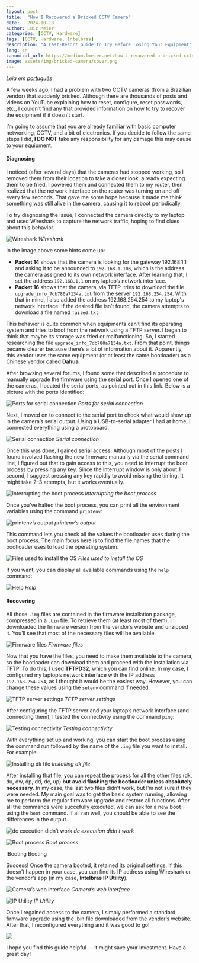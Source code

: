 ```yaml
---
layout:	post
title:	"How I Recovered a Bricked CCTV Camera"
date:	2024-10-18
author: Luiz Meier
categories: [CCTV, Hardware]
tags: [CCTV, Hardware, Intelbras]
description: "A Last-Resort Guide to Try Before Losing Your Equipment"
lang: en
canonical_url: https://medium.lmeier.net/how-i-recovered-a-bricked-cctv-camera-f88913bebc83
image: assets/img/bricked-camera/cover.png
---
```


*Leia em [português](http://blog.lmeier.net/posts/como-recuperei-uma-camera-cftv-brickada/)*

A few weeks ago, I had a problem with two CCTV cameras (from a Brazilian vendor) that suddenly bricked. Although there are thousands of posts and videos on YouTube explaining how to reset, configure, reset passwords, etc., I couldn’t find any that provided information on how to try to recover the equipment if it doesn’t start.

I’m going to assume that you are already familiar with basic computer networking, CCTV, and a bit of electronics. If you decide to follow the same steps I did, **I DO NOT** take any responsibility for any damage this may cause to your equipment.

#### Diagnosing

I noticed (after several days) that the cameras had stopped working, so I removed them from their location to take a closer look, already expecting them to be fried. I powered them and connected them to my router, then realized that the network interface on the router was turning on and off every few seconds. That gave me some hope because it made me think something was still alive in the camera, causing it to reboot periodically.

To try diagnosing the issue, I connected the camera directly to my laptop and used Wireshark to capture the network traffic, hoping to find clues about this behavior.

![Wireshark](assets/img/bricked-camera/wireshark.png)
*Wireshark*

In the image above some hints come up:

* **Packet 14** shows that the camera is looking for the gateway 192.168.1.1 and asking it to be announced to `192.168.1.108`, which is the address the camera assigned to its own network interface. After learning that, I set the address `192.168.1.1` on my laptop’s network interface.
* **Packet 16** shows that the camera, via TFTP, tries to download the file `upgrade_info_7db780a7134a.txt` from the server `192.168.254.254`. With that in mind, I also added the address 192.168.254.254 to my laptop's network interface.
If the desired file isn’t found, the camera attempts to download a file named `failed.txt`.

This behavior is quite common when equipments can’t find its operating system and tries to boot from the network using a TFTP server. I began to think that maybe its storage was fried or malfunctioning. So, I started researching the file `upgrade_info_7db780a7134a.txt`. From that point, things became clearer because there’s a lot of information about it. Apparently, this vendor uses the same equipment (or at least the same bootloader) as a Chinese vendor called **Dahua**.

After browsing several forums, I found some that described a procedure to manually upgrade the firmware using the serial port. Once I opened one of the cameras, I located the serial ports, as pointed out in this link. Below is a picture with the ports identified:

![Ports for serial connection](assets/img/bricked-camera/serial-ports.png)
*Ports for serial connection*

Next, I moved on to connect to the serial port to check what would show up in the camera’s serial output. Using a USB-to-serial adapter I had at home, I connected everything using a protoboard.

![Serial connection](assets/img/bricked-camera/serial-connection.png)
*Serial connection*

Once this was done, I gained serial access. Although most of the posts I found involved flashing the new firmware manually via the serial command line, I figured out that to gain access to this, you need to interrupt the boot process by pressing any key. Since the interrupt window is only about 1 second, I suggest pressing any key rapidly to avoid missing the timing. It might take 2–3 attempts, but it works eventually.

![Interrupting the boot process](assets/img/bricked-camera/interrupt-boot.png)
*Interrupting the boot process*

Once you’ve halted the boot process, you can print all the environment variables using the command `printenv`:

![printenv’s output](assets/img/bricked-camera/printenv-output.png)
*printenv’s output*

This command lets you check all the values the bootloader uses during the boot process. The main focus here is to find the file names that the bootloader uses to load the operating system.

![Files used to install the OS](assets/img/bricked-camera/os-files.png)
*Files used to install the OS*

If you want, you can display all available commands using the `help` command:

![Help](assets/img/bricked-camera/help.png)
*Help*

#### Recovering

All those `.img` files are contained in the firmware installation package, compressed in a `.bin` file. To retrieve them (at least most of them), I downloaded the firmware version from the vendor’s website and unzipped it. You’ll see that most of the necessary files will be available.

![Firmware files](assets/img/bricked-camera/firmware.png)
*Firmware files*

Now that you have the files, you need to make them available to the camera, so the bootloader can download them and proceed with the installation via TFTP. To do this, I used **TFTPD32**, which you can find online. In my case, I configured my laptop’s network interface with the IP address `192.168.254.254`, as I thought it would be the easiest way. However, you can change these values using the `setenv` command if needed.

![TFTP server settings](assets/img/bricked-camera/tftp-server.png)
*TFTP server settings*

After configuring the TFTP server and your laptop’s network interface (and connecting them), I tested the connectivity using the command `ping`:

![Testing connectivity](assets/img/bricked-camera/connectivity-tests.png)
*Testing connectivity*

With everything set up and working, you can start the boot process using the command run followed by the name of the `.img` file you want to install. For example:

![Installing dk file](assets/img/bricked-camera/installing-dk.png)
*Installing dk file*

After installing that file, you can repeat the process for all the other files (dk, du, dw, dp, dd, dc, up) **but avoid flashing the bootloader unless absolutely necessary**. In my case, the last two files didn’t work, but I’m not sure if they were needed. My main goal was to get the basic system running, allowing me to perform the regular firmware upgrade and restore all functions.
After all the commands were succefully executed, we can ask for a new boot using the `boot` command. If all ran well, you should be able to see the differences in the output.

![dc execution didn’t work](assets/img/bricked-camera/installing-dk.png)
*dc execution didn’t work*

![Boot process](assets/img/bricked-camera/boot.png)
*Boot process*

!Booting[](assets/img/bricked-camera/starting.png)
Booting

Success! Once the camera booted, it retained its original settings. If this doesn’t happen in your case, you can find its IP address using Wireshark or the vendor’s app (in my case, **Intelbras IP Utility**).

![Camera’s web interface](assets/img/bricked-camera/cam-gui.png)
*Camera’s web interface*

![IP Utility](assets/img/bricked-camera/ip-utility.png)
*IP Utility*

Once I regained access to the camera, I simply performed a standard firmware upgrade using the .bin file downloaded from the vendor’s website. After that, I reconfigured everything and it was good to go!

![](assets/img/bricked-camera/fireworks.gif)

I hope you find this guide helpful — it might save your investment. Have a great day!

  